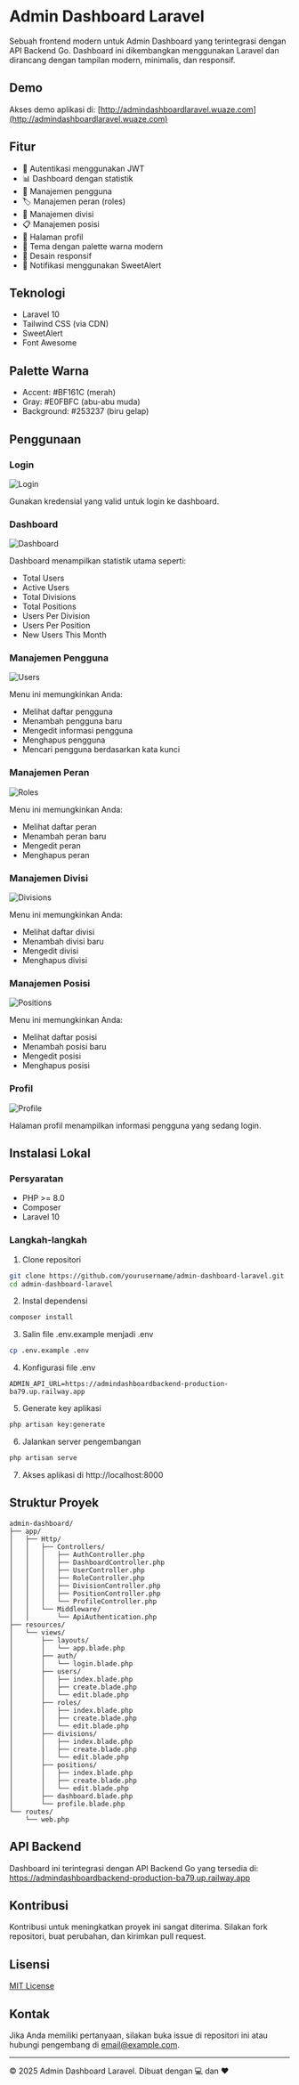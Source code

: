 # Admin Dashboard Laravel

Sebuah frontend modern untuk Admin Dashboard yang terintegrasi dengan API Backend Go. Dashboard ini dikembangkan menggunakan Laravel dan dirancang dengan tampilan modern, minimalis, dan responsif.

## Demo

Akses demo aplikasi di: [http://admindashboardlaravel.wuaze.com](http://admindashboardlaravel.wuaze.com)

## Fitur

- 🔐 Autentikasi menggunakan JWT
- 📊 Dashboard dengan statistik
- 👥 Manajemen pengguna
- 🏷️ Manajemen peran (roles)
- 🏢 Manajemen divisi
- 📋 Manajemen posisi
- 👤 Halaman profil
- 🎨 Tema dengan palette warna modern
- 📱 Desain responsif
- 🔔 Notifikasi menggunakan SweetAlert

## Teknologi

- Laravel 10
- Tailwind CSS (via CDN)
- SweetAlert
- Font Awesome

## Palette Warna

- Accent: #BF161C (merah)
- Gray: #E0FBFC (abu-abu muda)
- Background: #253237 (biru gelap)

## Penggunaan

### Login

![Login](https://drive.google.com/file/d/1cJ_ZvMsdFzcsRWl_xe3vCmy4avqtual0/view?usp=sharing)

Gunakan kredensial yang valid untuk login ke dashboard.

### Dashboard

![Dashboard](https://via.placeholder.com/800x400?text=Dashboard)

Dashboard menampilkan statistik utama seperti:
- Total Users
- Active Users
- Total Divisions
- Total Positions
- Users Per Division
- Users Per Position
- New Users This Month

### Manajemen Pengguna

![Users](https://via.placeholder.com/800x400?text=User+Management)

Menu ini memungkinkan Anda:
- Melihat daftar pengguna
- Menambah pengguna baru
- Mengedit informasi pengguna
- Menghapus pengguna
- Mencari pengguna berdasarkan kata kunci

### Manajemen Peran

![Roles](https://via.placeholder.com/800x400?text=Role+Management)

Menu ini memungkinkan Anda:
- Melihat daftar peran
- Menambah peran baru
- Mengedit peran
- Menghapus peran

### Manajemen Divisi

![Divisions](https://via.placeholder.com/800x400?text=Division+Management)

Menu ini memungkinkan Anda:
- Melihat daftar divisi
- Menambah divisi baru
- Mengedit divisi
- Menghapus divisi

### Manajemen Posisi

![Positions](https://via.placeholder.com/800x400?text=Position+Management)

Menu ini memungkinkan Anda:
- Melihat daftar posisi
- Menambah posisi baru
- Mengedit posisi
- Menghapus posisi

### Profil

![Profile](https://via.placeholder.com/800x400?text=Profile)

Halaman profil menampilkan informasi pengguna yang sedang login.

## Instalasi Lokal

### Persyaratan

- PHP >= 8.0
- Composer
- Laravel 10

### Langkah-langkah

1. Clone repositori
```bash
git clone https://github.com/yourusername/admin-dashboard-laravel.git
cd admin-dashboard-laravel
```

2. Instal dependensi
```bash
composer install
```

3. Salin file .env.example menjadi .env
```bash
cp .env.example .env
```

4. Konfigurasi file .env
```
ADMIN_API_URL=https://admindashboardbackend-production-ba79.up.railway.app
```

5. Generate key aplikasi
```bash
php artisan key:generate
```

6. Jalankan server pengembangan
```bash
php artisan serve
```

7. Akses aplikasi di http://localhost:8000

## Struktur Proyek

```
admin-dashboard/
├── app/
│   ├── Http/
│   │   ├── Controllers/
│   │   │   ├── AuthController.php
│   │   │   ├── DashboardController.php
│   │   │   ├── UserController.php
│   │   │   ├── RoleController.php
│   │   │   ├── DivisionController.php
│   │   │   ├── PositionController.php
│   │   │   └── ProfileController.php
│   │   └── Middleware/
│   │       └── ApiAuthentication.php
├── resources/
│   └── views/
│       ├── layouts/
│       │   └── app.blade.php
│       ├── auth/
│       │   └── login.blade.php
│       ├── users/
│       │   ├── index.blade.php
│       │   ├── create.blade.php
│       │   └── edit.blade.php
│       ├── roles/
│       │   ├── index.blade.php
│       │   ├── create.blade.php
│       │   └── edit.blade.php
│       ├── divisions/
│       │   ├── index.blade.php
│       │   ├── create.blade.php
│       │   └── edit.blade.php
│       ├── positions/
│       │   ├── index.blade.php
│       │   ├── create.blade.php
│       │   └── edit.blade.php
│       ├── dashboard.blade.php
│       └── profile.blade.php
└── routes/
    └── web.php
```

## API Backend

Dashboard ini terintegrasi dengan API Backend Go yang tersedia di:  
https://admindashboardbackend-production-ba79.up.railway.app

## Kontribusi

Kontribusi untuk meningkatkan proyek ini sangat diterima. Silakan fork repositori, buat perubahan, dan kirimkan pull request.

## Lisensi

[MIT License](LICENSE)

## Kontak

Jika Anda memiliki pertanyaan, silakan buka issue di repositori ini atau hubungi pengembang di [email@example.com](mailto:email@example.com).

---

&copy; 2025 Admin Dashboard Laravel. Dibuat dengan 💻 dan ❤️
